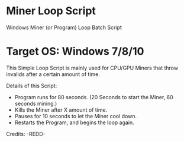 # Miner Loop Script
Windows Miner (or Program) Loop Batch Script

# Target OS: Windows 7/8/10

This Simple Loop Script is mainly used for CPU/GPU Miners that throw invalids after a certain amount of time.

Details of this Script:
  - Program runs for 80 seconds. (20 Seconds to start the Miner, 60 seconds mining.)
  - Kills the Miner after X amount of time.
  - Pauses for 10 seconds to let the Miner cool down.
  - Restarts the Program, and begins the loop again.


Credits: -REDD-
